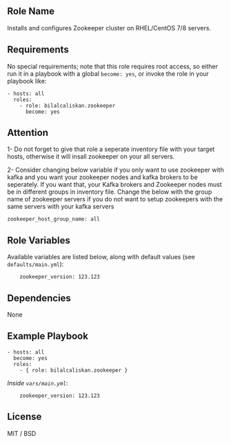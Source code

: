 ## Role Name

Installs and configures Zookeeper cluster on RHEL/CentOS 7/8 servers.

## Requirements

No special requirements; note that this role requires root access, so either run it in a playbook with a global `become: yes`, or invoke the role in your playbook like:

    - hosts: all
      roles:
        - role: bilalcaliskan.zookeeper
          become: yes

## Attention

1- Do not forget to give that role a seperate inventory file with your target hosts, otherwise it will insall zookeeper on your all servers.

2- Consider changing below variable if you only want to use zookeeper with kafka
and you want your zookeeper nodes and kafka brokers to be seperately. If you want that,
your Kafka brokers and Zookeeper nodes must be in different groups in inventory file.
Change the below with the group name of zookeeper servers if you do not want to
setup zookeepers with the same servers with your kafka servers

    zookeeper_host_group_name: all


## Role Variables

Available variables are listed below, along with default values (see `defaults/main.yml`):

        zookeeper_version: 123.123

## Dependencies

None

## Example Playbook

    - hosts: all
      become: yes
      roles:
        - { role: bilalcaliskan.zookeeper }

*Inside `vars/main.yml`*:

        zookeeper_version: 123.123

## License

MIT / BSD
